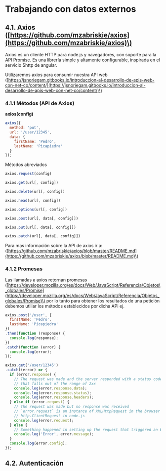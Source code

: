 # Trabajando con datos externos

## 4.1. Axios \([https://github.com/mzabriskie/axios](https://github.com/mzabriskie/axios)\)

Axios es un cliente HTTP para node.js y navegadores, con soporte para la API [Promise](https://developer.mozilla.org/es/docs/Web/JavaScript/Referencia/Objetos_globales/Promise).  Es una librería simple y altamente configurable, inspirada en el servicio $http de angular.

Utilizaremos axios para consumir nuestra API web \([https://jsnoriegam.gitbooks.io/introduccion-al-desarrollo-de-apis-web-con-net-co/content/](https://jsnoriegam.gitbooks.io/introduccion-al-desarrollo-de-apis-web-con-net-co/content/)\)

### 4.1.1 Métodos \(API de Axios\)

**axios\(config\)**

```js
axios({
  method: 'put',
  url: '/user/12345',
  data: {
    firstName: 'Pedro',
    lastName: 'Picapiedra'
  }
});
```

Métodos abreviados

```js
axios.request(config)

axios.get(url[, config])

axios.delete(url[, config])

axios.head(url[, config])

axios.options(url[, config])

axios.post(url[, data[, config]])

axios.put(url[, data[, config]])

axios.patch(url[, data[, config]])
```

Para mas información sobre la API de axios ir a: \([https://github.com/mzabriskie/axios/blob/master/README.md](https://github.com/mzabriskie/axios/blob/master/README.md)\)

### 4.1.2 Promesas

Las llamadas a axios retornan promesas \([https://developer.mozilla.org/es/docs/Web/JavaScript/Referencia/Objetos\_globales/Promise](https://developer.mozilla.org/es/docs/Web/JavaScript/Referencia/Objetos_globales/Promise)\) por lo tanto para obtener los resultados de una petición debemos utiliar los métodos establecidos por dicha API ej.

```js
axios.post('/user', {
  firstName: 'Pedro',
  lastName: 'Picapiedra'
})
.then(function (response) {
  console.log(response);
})
.catch(function (error) {
  console.log(error);
});
```

```js
axios.get('/user/12345')
.catch((error) => {
  if (error.response) {
    // The request was made and the server responded with a status code
    // that falls out of the range of 2xx
    console.log(error.response.data);
    console.log(error.response.status);
    console.log(error.response.headers);
  } else if (error.request) {
    // The request was made but no response was received
    // `error.request` is an instance of XMLHttpRequest in the browser and an instance of
    // http.ClientRequest in node.js
    console.log(error.request);
  } else {
    // Something happened in setting up the request that triggered an Error
    console.log('Error', error.message);
  }
  console.log(error.config);
});
```

## 4.2. Autenticación



